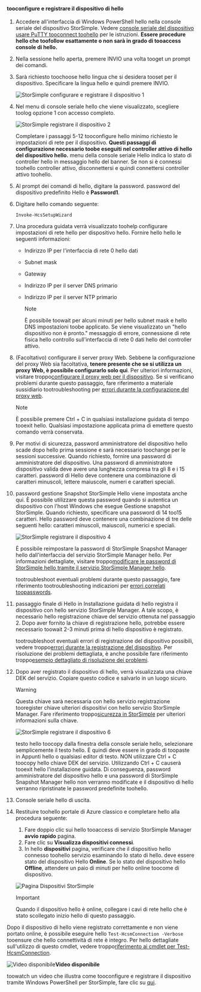 <!--author=alkohli last changed: 12/01/15-->


#### <a name="tooconfigure-and-register-hello-device"></a>tooconfigure e registrare il dispositivo di hello
1. Accedere all'interfaccia di Windows PowerShell hello nella console seriale del dispositivo StorSimple. Vedere [console seriale del dispositivo usare PuTTY tooconnect toohello](#use-putty-to-connect-to-the-device-serial-console) per le istruzioni. **Essere procedure hello che toofollow esattamente o non sarà in grado di tooaccess console di hello.**
2. Nella sessione hello aperta, premere INVIO una volta tooget un prompt dei comandi. 
3. Sarà richiesto toochoose hello lingua che si desidera tooset per il dispositivo. Specificare la lingua hello e quindi premere INVIO. 
   
    ![StorSimple configurare e registrare il dispositivo 1](./media/storsimple-configure-and-register-device/HCS_RegisterYourDevice1-include.png)
4. Nel menu di console seriale hello che viene visualizzato, scegliere toolog opzione 1 con accesso completo. 
   
    ![StorSimple registrare il dispositivo 2](./media/storsimple-configure-and-register-device/HCS_RegisterYourDevice2-include.png)
   
     Completare i passaggi 5-12 tooconfigure hello minimo richiesto le impostazioni di rete per il dispositivo. **Questi passaggi di configurazione necessario toobe eseguiti nel controller attivo di hello del dispositivo hello.** menu della console seriale Hello indica lo stato di controller hello in messaggio hello del banner. Se non si è connessi toohello controller attivo, disconnettersi e quindi connettersi controller attivo toohello.
5. Al prompt dei comandi di hello, digitare la password. password del dispositivo predefinito Hello è **Password1**.
6. Digitare hello comando seguente:
   
     `Invoke-HcsSetupWizard` 
7. Una procedura guidata verrà visualizzato toohelp configurare impostazioni di rete hello per dispositivo hello. Fornire hello hello le seguenti informazioni: 
   
   * Indirizzo IP per l'interfaccia di rete 0 hello dati
   * Subnet mask
   * Gateway
   * Indirizzo IP per il server DNS primario
   * Indirizzo IP per il server NTP primario
     
     > [!NOTE]
     > È possibile toowait per alcuni minuti per hello subnet mask e hello DNS impostazioni toobe applicato. Se viene visualizzato un "hello dispositivo non è pronto." messaggio di errore, connessione di rete fisica hello controllo sull'interfaccia di rete 0 dati hello del controller attivo.
     > 
     > 
8. (Facoltativo) configurare il server proxy Web. Sebbene la configurazione del proxy Web sia facoltativa, **tenere presente che se si utilizza un proxy Web, è possibile configurarlo solo qui**. Per ulteriori informazioni, visitare troppo[configurare il proxy web per il dispositivo](../articles/storsimple/storsimple-configure-web-proxy.md). Se si verificano problemi durante questo passaggio, fare riferimento a materiale sussidiario tootroubleshooting per [errori durante la configurazione del proxy web](../articles/storsimple/storsimple-troubleshoot-deployment.md#errors-during-the-optional-web-proxy-settings).

     > [!NOTE]
     > È possibile premere Ctrl + C in qualsiasi installazione guidata di tempo tooexit hello. Qualsiasi impostazione applicata prima di emettere questo comando verrà conservata.

1. Per motivi di sicurezza, password amministratore del dispositivo hello scade dopo hello prima sessione e sarà necessario toochange per le sessioni successive. Quando richiesto, fornire una password di amministratore del dispositivo. Una password di amministratore dispositivo valida deve avere una lunghezza compresa tra gli 8 e i 15 caratteri. password di Hello deve contenere una combinazione di caratteri minuscoli, lettere maiuscole, numeri e caratteri speciali.
2. password gestione Snapshot StorSimple Hello viene impostata anche qui. È possibile utilizzare questa password quando si autentica un dispositivo con l'host Windows che esegue Gestione snapshot StorSimple. Quando richiesto, specificare una password di 14 too15 caratteri. Hello password deve contenere una combinazione di tre delle seguenti hello: caratteri minuscoli, maiuscoli, numerici e speciali. 
   
   ![StorSimple registrare il dispositivo 4](./media/storsimple-configure-and-register-device/HCS_RegisterYourDevice4-include.png)
   
   È possibile reimpostare la password di StorSimple Snapshot Manager hello dall'interfaccia del servizio StorSimple Manager hello. Per informazioni dettagliate, visitare troppo[modificare le password di StorSimple hello tramite il servizio StorSimple Manager hello](../articles/storsimple/storsimple-change-passwords.md).
   
   tootroubleshoot eventuali problemi durante questo passaggio, fare riferimento tootroubleshooting indicazioni per [errori correlati toopasswords](../articles/storsimple/storsimple-troubleshoot-deployment.md#errors-related-to-device-administrator-and-storsimple-snapshot-manager-passwords).
3. passaggio finale di Hello in Installazione guidata di hello registra il dispositivo con hello servizio StorSimple Manager. A tale scopo, è necessario hello registrazione chiave del servizio ottenuta nel passaggio 2. Dopo aver fornito la chiave di registrazione hello, potrebbe essere necessario toowait 2-3 minuti prima di hello dispositivo è registrato.
   
   tootroubleshoot eventuali errori di registrazione del dispositivo possibili, vedere troppo[errori durante la registrazione del dispositivo](../articles/storsimple/storsimple-troubleshoot-deployment.md#errors-during-device-registration). Per risoluzione dei problemi dettagliata, è anche possibile fare riferimento troppo[esempio dettagliato di risoluzione dei problemi](../articles/storsimple/storsimple-troubleshoot-deployment.md#step-by-step-storsimple-troubleshooting-example).
4. Dopo aver registrato il dispositivo di hello, verrà visualizzata una chiave DEK del servizio. Copiare questo codice e salvarlo in un luogo sicuro.
   
   > [!WARNING]
   > Questa chiave sarà necessaria con hello servizio registrazione tooregister chiave ulteriori dispositivi con hello servizio StorSimple Manager. Fare riferimento troppo[sicurezza in StorSimple](../articles/storsimple/storsimple-security.md) per ulteriori informazioni sulla chiave.
   > 
   > 
   
    ![StorSimple registrare il dispositivo 6](./media/storsimple-configure-and-register-device/HCS_RegisterYourDevice6-include.png)
   
    testo hello toocopy dalla finestra della console seriale hello, selezionare semplicemente il testo hello. È quindi deve essere in grado di toopaste in Appunti hello o qualsiasi editor di testo. NON utilizzare Ctrl + C toocopy hello chiave DEK del servizio. Utilizzando Ctrl + C causerà tooexit hello l'installazione guidata. Di conseguenza, password amministratore del dispositivo hello e una password di StorSimple Snapshot Manager hello non verranno modificate e il dispositivo di hello verranno ripristinate le password predefinite toohello.
5. Console seriale hello di uscita.
6. Restituire toohello portale di Azure classico e completare hello alla procedura seguente:
   
   1. Fare doppio clic sui hello tooaccess di servizio StorSimple Manager **avvio rapido** pagina.
   2. Fare clic su **Visualizza dispositivi connessi**.
   3. In hello **dispositivi** pagina, verificare che il dispositivo hello connesso toohello servizio esaminando lo stato di hello. deve essere stato del dispositivo Hello **Online**. Se lo stato del dispositivo hello **Offline**, attendere un paio di minuti per hello online toocome di dispositivo.
   
   ![Pagina Dispositivi StorSimple](./media/storsimple-configure-and-register-device/HCS_DevicesPageM-include.png) 
   
   > [!IMPORTANT]
   > Quando il dispositivo hello è online, collegare i cavi di rete hello che è stato scollegato inizio hello di questo passaggio.
   > 
   > 

Dopo il dispositivo di hello viene registrato correttamente e non viene portato online, è possibile eseguire hello `Test-HcsmConnection -Verbose` tooensure che hello connettività di rete è integro. Per hello dettagliate sull'utilizzo di questo cmdlet, vedere troppo[riferimento ai cmdlet per Test-HcsmConnection](https://technet.microsoft.com/library/dn715782.aspx).

![Video disponibile](./media/storsimple-configure-and-register-device/Video_icon.png)**Video disponibile**

toowatch un video che illustra come tooconfigure e registrare il dispositivo tramite Windows PowerShell per StorSimple, fare clic su [qui](https://azure.microsoft.com/documentation/videos/initialize-the-storsimple-appliance/).

